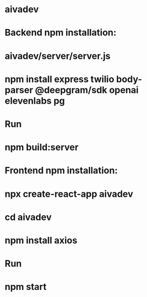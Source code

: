 # aivadev
# Backend npm installation:
# aivadev/server/server.js
# npm install express twilio body-parser @deepgram/sdk openai elevenlabs pg

# Run
# npm build:server

# Frontend npm installation:
# npx create-react-app aivadev
# cd aivadev
# npm install axios

# Run
# npm start

